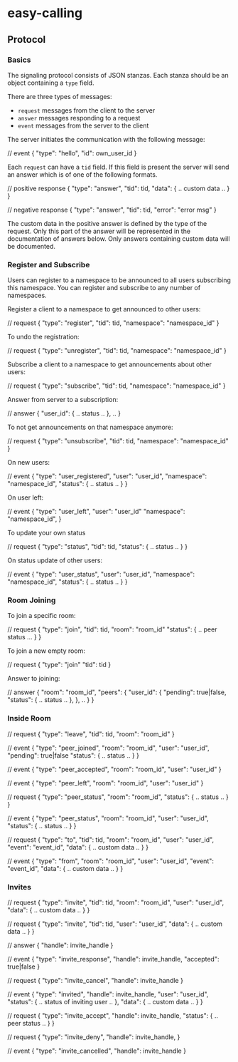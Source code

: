 # easy-calling

## Protocol

### Basics

The signaling protocol consists of JSON stanzas. Each stanza should be an
object containing a `type` field.

There are three types of messages:

* `request` messages from the client to the server
* `answer` messages responding to a request
* `event` messages from the server to the client

The server initiates the communication with the following message:

  // event
  {
    "type": "hello",
    "id": own_user_id
  }

Each `request` can have a `tid` field. If this field is present the server will
send an answer which is of one of the following formats.

  // positive response
  {
    "type": "answer",
    "tid": tid,
    "data": { .. custom data .. }
  }

  // negative response
  {
    "type": "answer",
    "tid": tid,
    "error": "error msg"
  }

The custom data in the positive answer is defined by the type of the request.
Only this part of the answer will be represented in the documentation of
answers below. Only answers containing custom data will be documented.

### Register and Subscribe

Users can register to a namespace to be announced to all users subscribing this
namespace. You can register and subscribe to any number of namespaces.

Register a client to a namespace to get announced to other users:

  // request
  {
    "type": "register",
    "tid": tid,
    "namespace": "namespace_id"
  }

To undo the registration:

  // request
  {
    "type": "unregister",
    "tid": tid,
    "namespace": "namespace_id"
  }

Subscribe a client to a namespace to get announcements about other users:

  // request
  {
    "type": "subscribe",
    "tid": tid,
    "namespace": "namespace_id"
  }

Answer from server to a subscription:

  // answer
  {
    "user_id": { .. status .. },
    ..
  }

To not get announcements on that namespace anymore:

  // request
  {
    "type": "unsubscribe",
    "tid": tid,
    "namespace": "namespace_id"
  }

On new users:

  // event
  {
    "type": "user_registered",
    "user": "user_id",
    "namespace": "namespace_id",
    "status": { .. status .. }
  }

On user left:

  // event
  {
    "type": "user_left",
    "user": "user_id"
    "namespace": "namespace_id",
  }

To update your own status

  // request
  {
    "type": "status",
    "tid": tid,
    "status": { .. status .. }
  }

On status update of other users:

  // event
  {
    "type": "user_status",
    "user": "user_id",
    "namespace": "namespace_id",
    "status": { .. status .. }
  }

### Room Joining

To join a specific room:

  // request
  {
    "type": "join",
    "tid": tid,
    "room": "room_id"
    "status": { .. peer status ... }
  }

To join a new empty room:

  // request
  {
    "type": "join"
    "tid": tid
  }

Answer to joining:

  // answer
  {
    "room": "room_id",
    "peers": {
      "user_id": {
        "pending": true|false,
        "status": { .. status .. },
      },
      ..
    }
  }

### Inside Room

  // request
  {
    "type": "leave",
    "tid": tid,
    "room": "room_id"
  }

  // event
  {
    "type": "peer_joined",
    "room": "room_id",
    "user": "user_id",
    "pending": true|false
    "status": { .. status .. }
  }

  // event
  {
    "type": "peer_accepted",
    "room": "room_id",
    "user": "user_id"
  }

  // event
  {
    "type": "peer_left",
    "room": "room_id",
    "user": "user_id"
  }

  // request
  {
    "type": "peer_status",
    "room": "room_id",
    "status": { .. status .. }
  }

  // event
  {
    "type": "peer_status",
    "room": "room_id",
    "user": "user_id",
    "status": { .. status .. }
  }

  // request
  {
    "type": "to",
    "tid": tid,
    "room": "room_id",
    "user": "user_id",
    "event": "event_id",
    "data": { .. custom data .. }
  }

  // event
  {
    "type": "from",
    "room": "room_id",
    "user": "user_id",
    "event": "event_id",
    "data": { .. custom data .. }
  }

### Invites

  // request
  {
    "type": "invite",
    "tid": tid,
    "room": "room_id",
    "user": "user_id",
    "data": { .. custom data .. }
  }

  // request
  {
    "type": "invite",
    "tid": tid,
    "user": "user_id",
    "data": { .. custom data .. }
  }

  // answer
  {
    "handle": invite_handle
  }

  // event
  {
    "type": "invite_response",
    "handle": invite_handle,
    "accepted": true|false
  }

  // request
  {
    "type": "invite_cancel",
    "handle": invite_handle
  }

  // event
  {
    "type": "invited",
    "handle": invite_handle,
    "user": "user_id",
    "status": { .. status of inviting user .. },
    "data": { .. custom data .. }
  }

  // request
  {
    "type": "invite_accept",
    "handle": invite_handle,
    "status": { .. peer status .. }
  }

  // request
  {
    "type": "invite_deny",
    "handle": invite_handle,
  }

  // event
  {
    "type": "invite_cancelled",
    "handle": invite_handle
  }
